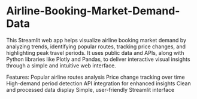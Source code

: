 # Airline-Booking-Market-Demand-Data

This Streamlit web app helps visualize airline booking market demand by analyzing trends, identifying popular routes, tracking price changes, and highlighting peak travel periods. It uses public data and APIs, along with Python libraries like Plotly and Pandas, to deliver interactive visual insights through a simple and intuitive web interface.

Features:
Popular airline routes analysis
Price change tracking over time
High-demand period detection
API integration for enhanced insights
Clean and processed data display
Simple, user-friendly Streamlit interface
